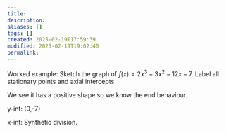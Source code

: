 ```yaml
---
title: 
description: 
aliases: []
tags: []
created: 2025-02-19T17:59:39
modified: 2025-02-19T19:02:40
permalink:
---
```



Worked example: Sketch the graph of $f(x)=2x^3-3x^2-12x-7$. Label all stationary points and axial intercepts.


We see it has a positive shape so we know the end behaviour.


y-int: (0,-7)

x-int:
Synthetic division.
